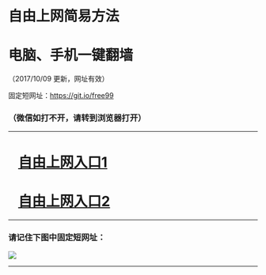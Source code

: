 ﻿# 自由上网简易方法

# 电脑、手机一键翻墙

（2017/10/09 更新，网址有效）

固定短网址：https://git.io/free99

### （微信如打不开，请转到浏览器打开）


***





# &nbsp;&nbsp; <a href="http://ft616717237.fwq-tz-1001.info/fwqtz01.html?t=10090017125 " target="_blank">自由上网入口1</a>
# &nbsp;&nbsp; <a href="http://ft1761512675.fwq-tz-1002.info/fwqtz02.html?t=100900110263 " target="_blank">自由上网入口2</a>
***

### 请记住下图中固定短网址：

<img src="https://s3-us-west-2.amazonaws.com/fwq-1001/yjfq-20170905okok.png" /> 


***

